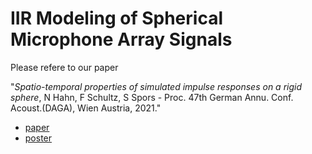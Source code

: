 # IIR Modeling of Spherical Microphone Array Signals

Please refere to our paper

"_Spatio-temporal properties of simulated impulse responses on a rigid sphere_,
N Hahn, F Schultz, S Spors - Proc. 47th German Annu. Conf. Acoust.(DAGA), Wien Austria, 2021."

* [paper](https://www.researchgate.net/profile/Nara-Hahn/publication/355164628_Spatio-temporal_Properties_of_Simulated_Impulse_Responses_on_a_Rigid_Sphere/links/6161c2e6e7993f536cb14fef/Spatio-temporal-Properties-of-Simulated-Impulse-Responses-on-a-Rigid-Sphere.pdf)
* [poster](https://www.researchgate.net/publication/355164633_Hahn_etal_2021DAGA_posterpdf)
